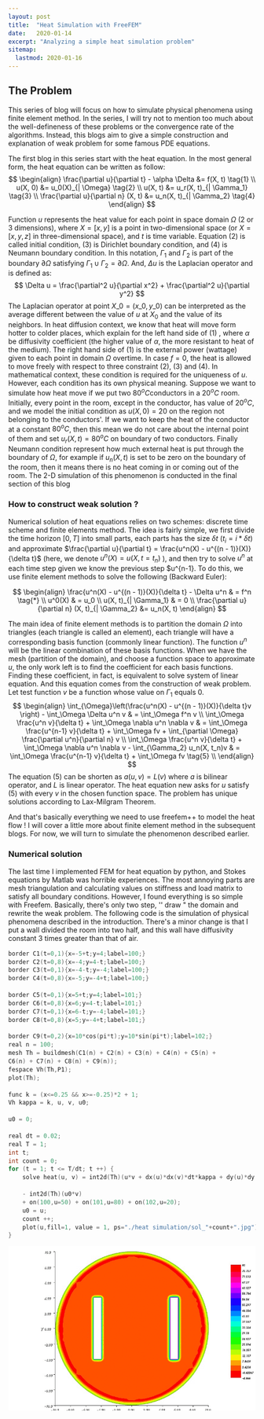 ```yaml
---
layout: post
title:  "Heat Simulation with FreeFEM"
date:   2020-01-14
excerpt: "Analyzing a simple heat simulation problem"
sitemap:
  lastmod: 2020-01-16
---
```


## The Problem
This series of blog will focus on how to simulate physical phenomena using finite element method. In the series, I will try not to mention too much about the well-defineness of these problems or the convergence rate of the algorithms. Instead, this blogs aim to give a simple construction and explanation of weak problem for some famous PDE equations.

The first blog in this series start with the heat equation. In the most general form, the heat equation can be written as follow:
$$
\begin{align}
\frac{\partial u}{\partial t} - \alpha \Delta &= f(X, t) \tag{1} \\
u(X, 0) &= u_0(X)_{| \Omega} \tag{2} \\
u(X, t) &= u_r(X, t)_{| \Gamma_1} \tag{3} \\
\frac{\partial u}{\partial n} (X, t) &= u_n(X, t)_{| \Gamma_2} \tag{4}
\end{align}
$$

Function $u$ represents the heat value for each point in space domain $\Omega$ (2 or 3 dimensions), where $X = [x, y]$ is a point in two-dimensional space (or $X = [x, y, z]$ in three-dimensional space), and $t$ is time variable. Equation (2) is called initial condition, (3) is Dirichlet boundary condition, and (4) is Neumann boundary condition. In this notation, $\Gamma_1$ and $\Gamma_2$ is part of the boundary $\partial \Omega$ satisfying $\Gamma_1 \cup \Gamma_2 = \partial \Omega$. And, $\Delta u$ is the Laplacian operator and is defined as:
$$
\Delta u = \frac{\partial^2 u}{\partial x^2} + \frac{\partial^2 u}{\partial y^2}
$$
The Laplacian operator at point $X\_0 = (x\_0, y\_0)$ can be interpreted as the average different between the value of $u$ at $X_0$ and the value of its neighbors. In heat diffusion context, we know that heat will move form hotter to colder places, which explain for the left hand side of (1) , where $\alpha$ be diffusivity coefficient (the higher value of $\alpha$, the more resistant to heat of the medium). The right hand side of (1) is the external power (wattage) given to each point in domain $\Omega$ overtime. In case $f = 0$, the heat is allowed to move freely with respect to three constraint (2), (3) and (4). In mathematical context, these condition is required for the uniqueness of $u$. However, each condition has its own physical meaning. Suppose we want to simulate how heat move if we put two $80^o C$conductors in a $20^o C$ room. Initially, every point in the room, except in the conductor, has value of $20^o C$, and we model the initial condition as $u(X, 0) = 20$ on the region not belonging to the conductors'. If we want to keep the heat of the conductor at a constant $80^o C$, then this mean we do not care about the internal point of them and set $u_r(X, t) =  80^o C$ on boundary of two conductors. Finally Neumann condition represent how much external heat is put through the boundary of $\Omega$,  for example if $u_n(X, t)$ is set to be zero on the boundary of the room, then it means there is no heat coming in or coming out of the room. The 2-D simulation of this phenomenon is conducted in the final section of this blog

### How to construct weak solution ?

Numerical solution of heat equations relies on two schemes: discrete time scheme and finite elements method.  The idea is fairly simple, we first divide the time horizon $[0, T]$ into small parts, each parts has the size $\delta t$ ($t_i = i * \delta t$) and approximate $\frac{\partial u}{\partial t} = \frac{u^n(X) - u^{(n - 1)}(X)}{\delta t}$ (here, we denote $u^n(X) =  u(X, t = t_n)$ ), and then try to solve $u^n$ at each time step given we know the previous step $u^{n-1}. To do this, we use finite element methods to solve the following (Backward Euler):


$$
\begin{align}
 \frac{u^n(X) - u^{(n - 1)}(X)}{\delta t} - \Delta u^n & = f^n \tag{*} \\
 u^0(X) & = u_0 \\
 u(X, t)_{| \Gamma_1} & = 0 \\
\frac{\partial u}{\partial n} (X, t)_{| \Gamma_2} &= u_n(X, t)
\end{align}
$$


The main idea of finite element methods is to partition the domain $\Omega$ into triangles (each triangle is called an element),  each triangle will have a corresponding basis function (commonly linear function). The function $u^n$ will be the linear combination of these basis functions.  When we have the mesh (partition of the domain), and choose a function space to approximate $u$, the only work left is to find the coefficient for each basis functions. Finding these coefficient, in fact, is equivalent to solve system of linear equation. And this equation comes from the construction of weak problem. Let test function $v$ be a function whose value on $\Gamma_1$ equals 0.
$$
\begin{align}
\int_{\Omega}\left(\frac{u^n(X) - u^{(n - 1)}(X)}{\delta t}v \right) - \int_\Omega \Delta u^n v & = \int_\Omega f^n v \\
\int_\Omega \frac{u^n v}{\delta t} + \int_\Omega \nabla u^n \nabla v & = \int_\Omega \frac{u^{n-1} v}{\delta t} + \int_\Omega fv + \int_{\partial \Omega} \frac{\partial u^n}{\partial n} v \\
\int_\Omega \frac{u^n v}{\delta t} + \int_\Omega \nabla u^n \nabla v - \int_{\Gamma_2} u_n(X, t_n)v & = \int_\Omega \frac{u^{n-1} v}{\delta t} + \int_\Omega fv \tag{5} \\
\end{align}
$$
The equation (5) can be shorten as $a(u, v) = L(v)$ where $a$ is bilinear operator, and $L$ is linear operator. The heat equation new asks for $u$ satisfy (5) with every $v$ in the chosen function space. The problem has unique solutions according to Lax-Milgram Theorem.

And that's basically everything we need to use freefem++ to model the heat flow ! I will cover a little more about finite element method in the subsequent blogs. For now, we will turn to simulate the phenomenon described earlier.

### Numerical solution 

The last time I implemented FEM for heat equation by python, and Stokes equations by Matlab was horrible experiences.  The most annoying parts are mesh triangulation and calculating values on stiffness and load matrix to satisfy all boundary conditions. However, I found everything is so simple with Freefem. Basically, there's only two step, '' draw " the domain and rewrite the weak problem. The following code is the simulation of physical phenomena described in the introduction. There's a minor change is that I put a wall divided the room into two half, and this wall have diffusivity constant 3 times greater than that of air.

```c++
border C1(t=0,1){x=-5+t;y=4;label=100;}
border C2(t=0,8){x=-4;y=4-t;label=100;}
border C3(t=0,1){x=-4-t;y=-4;label=100;}
border C4(t=0,8){x=-5;y=-4+t;label=100;}

border C5(t=0,1){x=5+t;y=4;label=101;}
border C6(t=0,8){x=6;y=4-t;label=101;}
border C7(t=0,1){x=6-t;y=-4;label=101;}
border C8(t=0,8){x=5;y=-4+t;label=101;}

border C9(t=0,2){x=10*cos(pi*t);y=10*sin(pi*t);label=102;}
real n = 100;
mesh Th = buildmesh(C1(n) + C2(n) + C3(n) + C4(n) + C5(n) + 
C6(n) + C7(n) + C8(n) + C9(n));
fespace Vh(Th,P1);
plot(Th);

func k = (x<=0.25 && x>=-0.25)*2 + 1;
Vh kappa = k, u, v, u0;

u0 = 0;

real dt = 0.02;
real T = 1;
int t;
int count = 0;
for (t = 1; t <= T/dt; t ++) {
	solve heat(u, v) = int2d(Th)(u*v + dx(u)*dx(v)*dt*kappa + dy(u)*dy(v)*dt*kappa)

	- int2d(Th)(u0*v)
	+ on(100,u=50) + on(101,u=80) + on(102,u=20);
	u0 = u;
	count ++;
	plot(u,fill=1, value = 1, ps="./heat simulation/sol_"+count+".jpg");
}
```

![Heat Simulation](\img\heat-simulation.gif)






